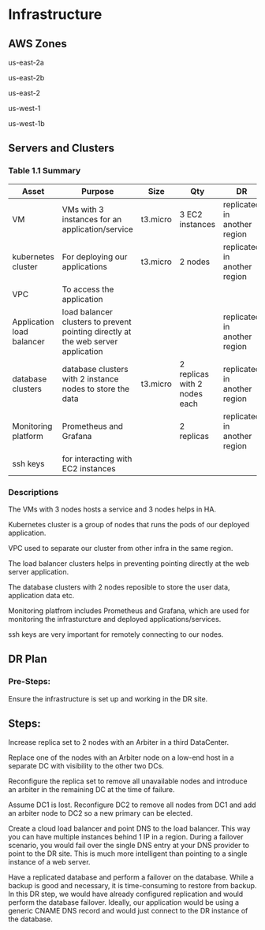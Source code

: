 # Infrastructure

## AWS Zones

us-east-2a

us-east-2b

us-east-2

us-west-1

us-west-1b

## Servers and Clusters

### Table 1.1 Summary
| Asset      | Purpose           | Size                                                                   | Qty                                                             | DR                                                                                                           |
|------------|-------------------|------------------------------------------------------------------------|-----------------------------------------------------------------|--------------------------------------------------------------------------------------------------------------|
| VM | VMs with 3 instances for an application/service  | t3.micro | 3 EC2 instances | replicated in another region |
| kubernetes cluster | For deploying our applications | t3.micro | 2 nodes | replicated in another region |
| VPC | To access the application |  |  |  |
| Application load balancer | load balancer clusters to prevent pointing directly at the web server application  |  | | replicated in another region |
| database clusters | database clusters with 2 instance nodes to store the data  | t3.micro | 2 replicas with 2 nodes each | replicated in another region |
| Monitoring platform | Prometheus and Grafana  |  | 2 replicas | replicated in another region |
| ssh keys | for interacting with EC2 instances |  |  |  |

### Descriptions

The VMs with 3 nodes hosts a service and 3 nodes helps in HA.

Kubernetes cluster is a group of nodes that runs the pods of our deployed application.

VPC used to separate our cluster from other infra in the same region.

The load balancer clusters helps in preventing pointing directly at the web server application.

The database clusters with 2 nodes reposible to store the user data, application data etc.

Monitoring platfrom includes Prometheus and Grafana, which are used for monitoring the infrasturcture and deployed applications/services.

ssh keys are very important for remotely connecting to our nodes.

## DR Plan
### Pre-Steps:
Ensure the infrastructure is set up and working in the DR site.

## Steps:

Increase replica set to 2 nodes with an Arbiter in a third DataCenter.

Replace one of the nodes with an Arbiter node on a low-end host in a separate DC with visibility to the other two DCs.

Reconfigure the replica set to remove all unavailable nodes and introduce an arbiter in the remaining DC at the time of failure.

 Assume DC1 is lost. Reconfigure DC2 to remove all nodes from DC1 and add an arbiter node to DC2 so a new primary can be elected.

Create a cloud load balancer and point DNS to the load balancer. This way you can have multiple instances behind 1 IP in a region. During a failover scenario, you would fail over the single DNS entry at your DNS provider to point to the DR site. This is much more intelligent than pointing to a single instance of a web server.

Have a replicated database and perform a failover on the database. While a backup is good and necessary, it is time-consuming to restore from backup. In this DR step, we would have already configured replication and would perform the database failover. Ideally, our application would be using a generic CNAME DNS record and would just connect to the DR instance of the database.
